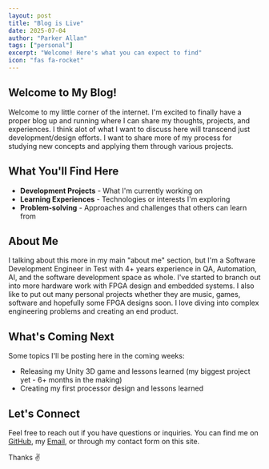```yaml
---
layout: post
title: "Blog is Live"
date: 2025-07-04
author: "Parker Allan"
tags: ["personal"]
excerpt: "Welcome! Here's what you can expect to find"
icon: "fas fa-rocket"
---
```


## Welcome to My Blog!

Welcome to my little corner of the internet. I'm excited to finally have a proper blog up and running where I can share my thoughts, projects, and experiences. I think alot of what I want to discuss here will transcend just development/design efforts. I want to share more of my process for studying new concepts and applying them through various projects.

## What You'll Find Here

- **Development Projects** - What I'm currently working on
- **Learning Experiences** - Technologies or interests I'm exploring
- **Problem-solving** - Approaches and challenges that others can learn from

## About Me

I talking about this more in my main "about me" section, but I'm a Software Development Engineer in Test with 4+ years experience in QA, Automation, AI, and the software development space as whole. I've started to branch out into more hardware work with FPGA design and embedded systems. I also like to put out many personal projects whether they are music, games, software and hopefully some FPGA designs soon. I love diving into complex engineering problems and creating an end product.

## What's Coming Next

Some topics I'll be posting here in the coming weeks:
- Releasing my Unity 3D game and lessons learned (my biggest project yet - 6+ months in the making)
- Creating my first processor design and lessons learned

## Let's Connect

Feel free to reach out if you have questions or inquiries. You can find me on [GitHub](https://github.com/parkerallan), my [Email](mailto:parkerallan2000@gmail.com), or through my contact form on this site.

Thanks ✌️